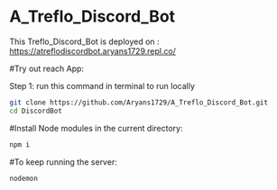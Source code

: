 # A_Treflo_Discord_Bot

This Treflo_Discord_Bot is deployed on : https://atreflodiscordbot.aryans1729.repl.co/

#Try out reach App:

Step 1: run this command in terminal to run locally
```bash
git clone https://github.com/Aryans1729/A_Treflo_Discord_Bot.git
cd DiscordBot
```

#Install Node modules in the current directory:
```bash
npm i
```

#To keep running the server:
```bash
nodemon
```
